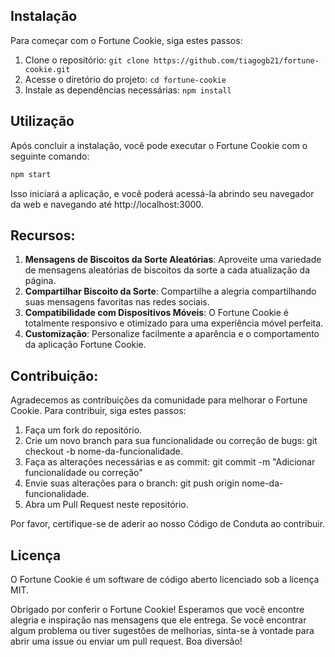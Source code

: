 ## Instalação

Para começar com o Fortune Cookie, siga estes passos:

1. Clone o repositório: `git clone https://github.com/tiagogb21/fortune-cookie.git`
2. Acesse o diretório do projeto: `cd fortune-cookie`
3. Instale as dependências necessárias: `npm install`

## Utilização

Após concluir a instalação, você pode executar o Fortune Cookie com o seguinte comando:

```bash
npm start
```

Isso iniciará a aplicação, e você poderá acessá-la abrindo seu navegador da web e navegando até http://localhost:3000.

## Recursos:

<ol>
<li><strong>Mensagens de Biscoitos da Sorte Aleatórias</strong>: Aproveite uma variedade de mensagens aleatórias de biscoitos da sorte a cada atualização da página.</li>
<li><strong>Compartilhar Biscoito da Sorte</strong>: Compartilhe a alegria compartilhando suas mensagens favoritas nas redes sociais.</li>
<li><strong>Compatibilidade com Dispositivos Móveis</strong>: O Fortune Cookie é totalmente responsivo e otimizado para uma experiência móvel perfeita.</li>
<li><strong>Customização</strong>: Personalize facilmente a aparência e o comportamento da aplicação Fortune Cookie.</li>
</ol>

## Contribuição:

Agradecemos as contribuições da comunidade para melhorar o Fortune Cookie. Para contribuir, siga estes passos:

<ol>
<li>Faça um fork do repositório.</li>
<li>Crie um novo branch para sua funcionalidade ou correção de bugs: git checkout -b nome-da-funcionalidade.</li>
<li>Faça as alterações necessárias e as commit: git commit -m "Adicionar funcionalidade ou correção"</li>
<li>Envie suas alterações para o branch: git push origin nome-da-funcionalidade.</li>
<li>Abra um Pull Request neste repositório.</li>
</ol>

Por favor, certifique-se de aderir ao nosso Código de Conduta ao contribuir.

## Licença

O Fortune Cookie é um software de código aberto licenciado sob a licença MIT.

 Obrigado por conferir o Fortune Cookie! Esperamos que você encontre alegria e inspiração nas mensagens que ele entrega. Se você encontrar algum problema ou tiver sugestões de melhorias, sinta-se à vontade para abrir uma issue ou enviar um pull request. Boa diversão!